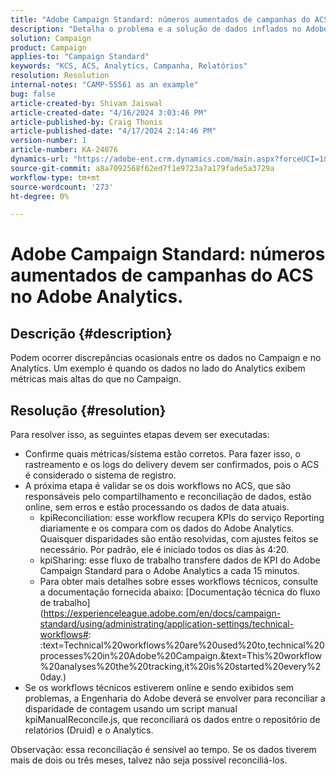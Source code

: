```yaml
---
title: "Adobe Campaign Standard: números aumentados de campanhas do ACS no Adobe Analytics."
description: "Detalha o problema e a solução de dados inflados no Adobe Analytics enviados pelo Campaign."
solution: Campaign
product: Campaign
applies-to: "Campaign Standard"
keywords: "KCS, ACS, Analytics, Campanha, Relatórios"
resolution: Resolution
internal-notes: "CAMP-55561 as an example"
bug: false
article-created-by: Shivam Jaiswal
article-created-date: "4/16/2024 3:03:46 PM"
article-published-by: Craig Thonis
article-published-date: "4/17/2024 2:14:46 PM"
version-number: 1
article-number: KA-24076
dynamics-url: "https://adobe-ent.crm.dynamics.com/main.aspx?forceUCI=1&pagetype=entityrecord&etn=knowledgearticle&id=c92c7783-02fc-ee11-a1fe-6045bd04ed02"
source-git-commit: a8a7092568f62ed7f1e9723a7a179fade5a3729a
workflow-type: tm+mt
source-wordcount: '273'
ht-degree: 0%

---
```


# Adobe Campaign Standard: números aumentados de campanhas do ACS no Adobe Analytics.

## Descrição {#description}


Podem ocorrer discrepâncias ocasionais entre os dados no Campaign e no Analytics. Um exemplo é quando os dados no lado do Analytics exibem métricas mais altas do que no Campaign.


## Resolução {#resolution}


Para resolver isso, as seguintes etapas devem ser executadas:

- Confirme quais métricas/sistema estão corretos. Para fazer isso, o rastreamento e os logs do delivery devem ser confirmados, pois o ACS é considerado o sistema de registro.
- A próxima etapa é validar se os dois workflows no ACS, que são responsáveis pelo compartilhamento e reconciliação de dados, estão online, sem erros e estão processando os dados de data atuais.
   - kpiReconciliation: esse workflow recupera KPIs do serviço Reporting diariamente e os compara com os dados do Adobe Analytics. Quaisquer disparidades são então resolvidas, com ajustes feitos se necessário. Por padrão, ele é iniciado todos os dias às 4:20.
   - kpiSharing: esse fluxo de trabalho transfere dados de KPI do Adobe Campaign Standard para o Adobe Analytics a cada 15 minutos.
   - Para obter mais detalhes sobre esses workflows técnicos, consulte a documentação fornecida abaixo: [Documentação técnica do fluxo de trabalho](https://experienceleague.adobe.com/en/docs/campaign-standard/using/administrating/application-settings/technical-workflows#: :text=Technical%20workflows%20are%20used%20to,technical%20processes%20in%20Adobe%20Campaign.&amp;text=This%20workflow%20analyses%20the%20tracking,it%20is%20started%20every%20day.)
- Se os workflows técnicos estiverem online e sendo exibidos sem problemas, a Engenharia do Adobe deverá se envolver para reconciliar a disparidade de contagem usando um script manual kpiManualReconcile.js, que reconciliará os dados entre o repositório de relatórios (Druid) e o Analytics.


Observação: essa reconciliação é sensível ao tempo. Se os dados tiverem mais de dois ou três meses, talvez não seja possível reconciliá-los.
